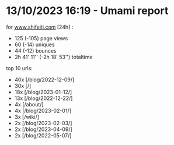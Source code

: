 # 13/10/2023 16:19 - Umami report
for www.shifeiti.com [24h] :

 - 125 (-105) page views
 - 60 (-14) uniques
 - 44 (-12) bounces
 - 2h 41' 11'' (-2h 18' 53'') totaltime


top 10 urls:
 - 40x [/blog/2022-12-09/]
 - 30x [/]
 - 18x [/blog/2023-01-12/]
 - 13x [/blog/2022-12-22/]
 - 4x [/about/]
 - 4x [/blog/2023-02-01/]
 - 3x [/wiki/]
 - 2x [/blog/2023-02-03/]
 - 2x [/blog/2023-04-09/]
 - 2x [/blog/2022-05-07/]


